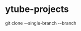 # ytube-projects
git clone --single-branch --branch <branchname> <remote-repo>

[//]: <> (YoutubeClone JSM https://www.youtube.com/watch?v=FHTbsZEJspU)
[//]: <> (Chat app React https://www.youtube.com/watch?v=k4mjF4sPITE)
[//]: <> (3 React apps https://youtu.be/dyFVwXROzZk)